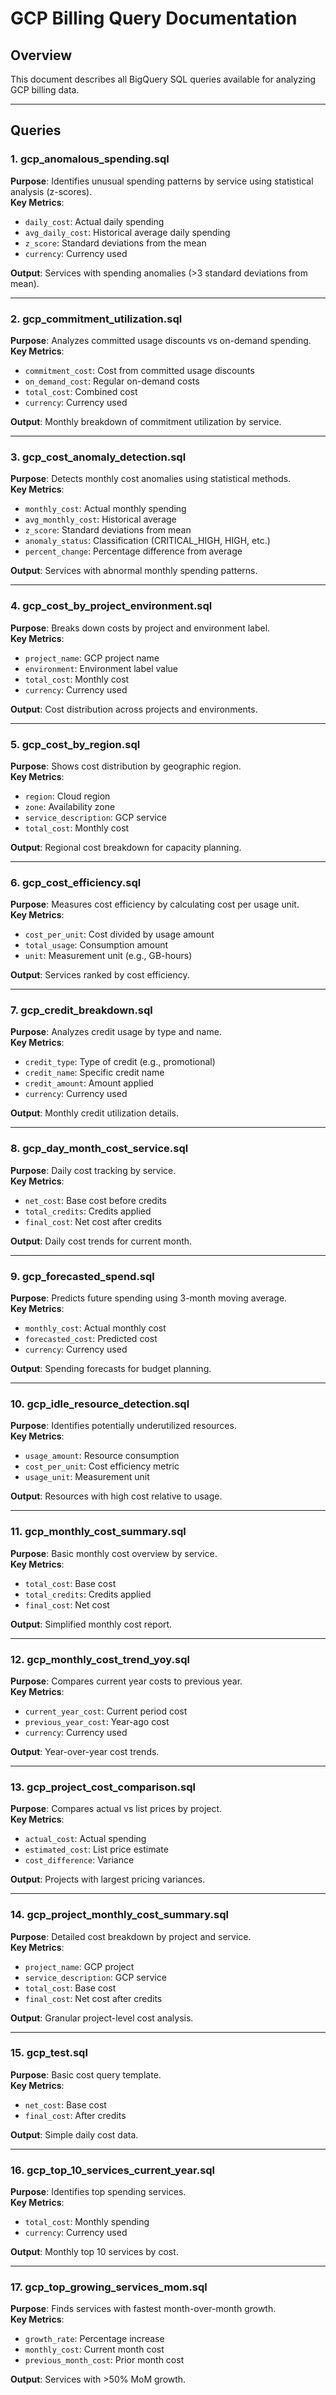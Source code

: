 # GCP Billing Query Documentation

## Overview
This document describes all BigQuery SQL queries available for analyzing GCP billing data.

---

## Queries

### 1. gcp_anomalous_spending.sql
**Purpose**: Identifies unusual spending patterns by service using statistical analysis (z-scores).  
**Key Metrics**:
- `daily_cost`: Actual daily spending
- `avg_daily_cost`: Historical average daily spending
- `z_score`: Standard deviations from the mean
- `currency`: Currency used

**Output**: Services with spending anomalies (>3 standard deviations from mean).

---

### 2. gcp_commitment_utilization.sql
**Purpose**: Analyzes committed usage discounts vs on-demand spending.  
**Key Metrics**:
- `commitment_cost`: Cost from committed usage discounts
- `on_demand_cost`: Regular on-demand costs
- `total_cost`: Combined cost
- `currency`: Currency used

**Output**: Monthly breakdown of commitment utilization by service.

---

### 3. gcp_cost_anomaly_detection.sql
**Purpose**: Detects monthly cost anomalies using statistical methods.  
**Key Metrics**:
- `monthly_cost`: Actual monthly spending
- `avg_monthly_cost`: Historical average
- `z_score`: Standard deviations from mean
- `anomaly_status`: Classification (CRITICAL_HIGH, HIGH, etc.)
- `percent_change`: Percentage difference from average

**Output**: Services with abnormal monthly spending patterns.

---

### 4. gcp_cost_by_project_environment.sql
**Purpose**: Breaks down costs by project and environment label.  
**Key Metrics**:
- `project_name`: GCP project name
- `environment`: Environment label value
- `total_cost`: Monthly cost
- `currency`: Currency used

**Output**: Cost distribution across projects and environments.

---

### 5. gcp_cost_by_region.sql
**Purpose**: Shows cost distribution by geographic region.  
**Key Metrics**:
- `region`: Cloud region
- `zone`: Availability zone
- `service_description`: GCP service
- `total_cost`: Monthly cost

**Output**: Regional cost breakdown for capacity planning.

---

### 6. gcp_cost_efficiency.sql
**Purpose**: Measures cost efficiency by calculating cost per usage unit.  
**Key Metrics**:
- `cost_per_unit`: Cost divided by usage amount
- `total_usage`: Consumption amount
- `unit`: Measurement unit (e.g., GB-hours)

**Output**: Services ranked by cost efficiency.

---

### 7. gcp_credit_breakdown.sql
**Purpose**: Analyzes credit usage by type and name.  
**Key Metrics**:
- `credit_type`: Type of credit (e.g., promotional)
- `credit_name`: Specific credit name
- `credit_amount`: Amount applied
- `currency`: Currency used

**Output**: Monthly credit utilization details.

---

### 8. gcp_day_month_cost_service.sql
**Purpose**: Daily cost tracking by service.  
**Key Metrics**:
- `net_cost`: Base cost before credits
- `total_credits`: Credits applied
- `final_cost`: Net cost after credits

**Output**: Daily cost trends for current month.

---

### 9. gcp_forecasted_spend.sql
**Purpose**: Predicts future spending using 3-month moving average.  
**Key Metrics**:
- `monthly_cost`: Actual monthly cost
- `forecasted_cost`: Predicted cost
- `currency`: Currency used

**Output**: Spending forecasts for budget planning.

---

### 10. gcp_idle_resource_detection.sql
**Purpose**: Identifies potentially underutilized resources.  
**Key Metrics**:
- `usage_amount`: Resource consumption
- `cost_per_unit`: Cost efficiency metric
- `usage_unit`: Measurement unit

**Output**: Resources with high cost relative to usage.

---

### 11. gcp_monthly_cost_summary.sql
**Purpose**: Basic monthly cost overview by service.  
**Key Metrics**:
- `total_cost`: Base cost
- `total_credits`: Credits applied
- `final_cost`: Net cost

**Output**: Simplified monthly cost report.

---

### 12. gcp_monthly_cost_trend_yoy.sql
**Purpose**: Compares current year costs to previous year.  
**Key Metrics**:
- `current_year_cost`: Current period cost
- `previous_year_cost`: Year-ago cost
- `currency`: Currency used

**Output**: Year-over-year cost trends.

---

### 13. gcp_project_cost_comparison.sql
**Purpose**: Compares actual vs list prices by project.  
**Key Metrics**:
- `actual_cost`: Actual spending
- `estimated_cost`: List price estimate
- `cost_difference`: Variance

**Output**: Projects with largest pricing variances.

---

### 14. gcp_project_monthly_cost_summary.sql
**Purpose**: Detailed cost breakdown by project and service.  
**Key Metrics**:
- `project_name`: GCP project
- `service_description`: GCP service
- `total_cost`: Base cost
- `final_cost`: Net cost after credits

**Output**: Granular project-level cost analysis.

---

### 15. gcp_test.sql
**Purpose**: Basic cost query template.  
**Key Metrics**:
- `net_cost`: Base cost
- `final_cost`: After credits

**Output**: Simple daily cost data.

---

### 16. gcp_top_10_services_current_year.sql
**Purpose**: Identifies top spending services.  
**Key Metrics**:
- `total_cost`: Monthly spending
- `currency`: Currency used

**Output**: Monthly top 10 services by cost.

---

### 17. gcp_top_growing_services_mom.sql
**Purpose**: Finds services with fastest month-over-month growth.  
**Key Metrics**:
- `growth_rate`: Percentage increase
- `monthly_cost`: Current month cost
- `previous_month_cost`: Prior month cost

**Output**: Services with >50% MoM growth.